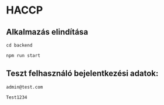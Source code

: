 # HACCP

## **Alkalmazás elindítása**

```
cd backend
```

```
npm run start
```

## Teszt felhasználó bejelentkezési adatok:

```
admin@test.com
```

```
Test1234
```
